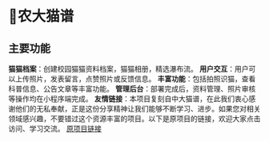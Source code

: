 # :pencil:农大猫谱
## 主要功能
**猫猫档案**：创建校园猫猫资料档案，猫猫相册，精选瀑布流。
**用户交互**：用户可以上传照片，发表留言，点赞照片或反馈信息。
**丰富功能**：包括拍照识猫，查看科普信息、公告文章等丰富功能。
**管理后台**：部署完成后，资料管理、照片审核等操作均在小程序端完成。
**友情链接**：本项目复刻自中大猫谱，在此我们衷心感谢他们的无私奉献，正是这份分享精神让我们能够不断学习、进步。如果您对相关领域感兴趣，不要错过这个资源丰富的项目。以下是原项目的链接，欢迎大家点击访问、学习交流。
[原项目链接]([完整的URL地址](https://github.com/sysucats/zhongdamaopu))




